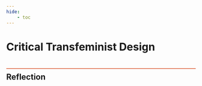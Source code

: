 ```yaml
---
hide:
    - toc
---
```


# Critical Transfeminist Design
<div style="height:2px; background-color: #E17858; margin-top: 40px; margin-bottom: -20px;"></div>


## Reflection


